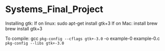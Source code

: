 # Systems_Final_Project

Installing gtk:
If on linux:
sudo apt-get install gtk+3
If on Mac:
install brew
brew install gtk+3

To compile:
gcc `pkg-config --cflags gtk+-3.0` -o example-0 example-0.c `pkg-config --libs gtk+-3.0`
